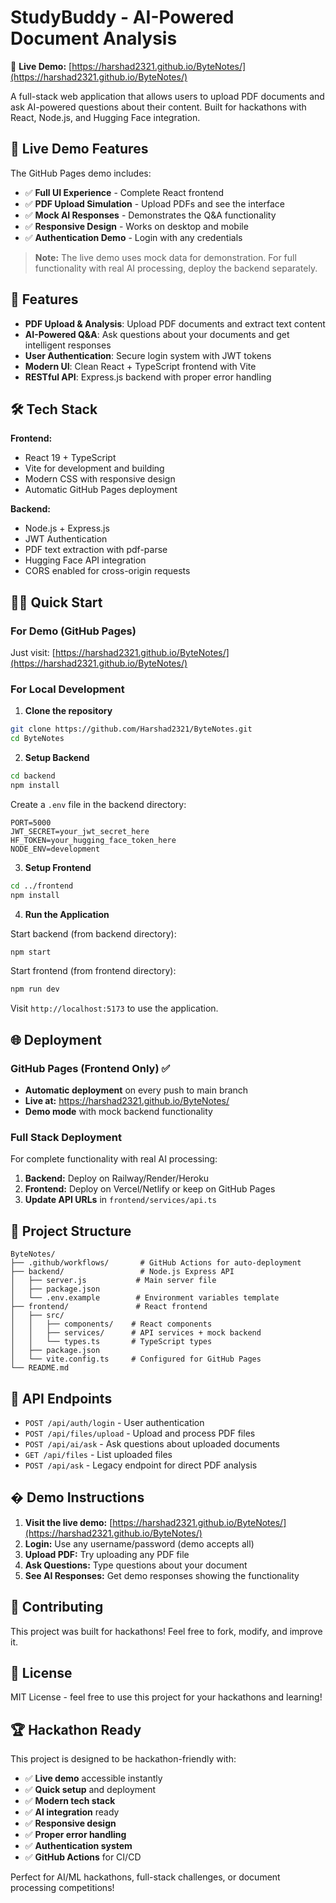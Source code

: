 # StudyBuddy - AI-Powered Document Analysis

🚀 **Live Demo:** [https://harshad2321.github.io/ByteNotes/](https://harshad2321.github.io/ByteNotes/)

A full-stack web application that allows users to upload PDF documents and ask AI-powered questions about their content. Built for hackathons with React, Node.js, and Hugging Face integration.

## 🌟 Live Demo Features

The GitHub Pages demo includes:
- ✅ **Full UI Experience** - Complete React frontend
- ✅ **PDF Upload Simulation** - Upload PDFs and see the interface
- ✅ **Mock AI Responses** - Demonstrates the Q&A functionality
- ✅ **Responsive Design** - Works on desktop and mobile
- ✅ **Authentication Demo** - Login with any credentials

> **Note:** The live demo uses mock data for demonstration. For full functionality with real AI processing, deploy the backend separately.

## 🚀 Features

- **PDF Upload & Analysis**: Upload PDF documents and extract text content
- **AI-Powered Q&A**: Ask questions about your documents and get intelligent responses
- **User Authentication**: Secure login system with JWT tokens
- **Modern UI**: Clean React + TypeScript frontend with Vite
- **RESTful API**: Express.js backend with proper error handling

## 🛠️ Tech Stack

**Frontend:**
- React 19 + TypeScript
- Vite for development and building
- Modern CSS with responsive design
- Automatic GitHub Pages deployment

**Backend:**
- Node.js + Express.js
- JWT Authentication
- PDF text extraction with pdf-parse
- Hugging Face API integration
- CORS enabled for cross-origin requests

## 🏃‍♂️ Quick Start

### For Demo (GitHub Pages)
Just visit: [https://harshad2321.github.io/ByteNotes/](https://harshad2321.github.io/ByteNotes/)

### For Local Development

1. **Clone the repository**
```bash
git clone https://github.com/Harshad2321/ByteNotes.git
cd ByteNotes
```

2. **Setup Backend**
```bash
cd backend
npm install
```

Create a `.env` file in the backend directory:
```env
PORT=5000
JWT_SECRET=your_jwt_secret_here
HF_TOKEN=your_hugging_face_token_here
NODE_ENV=development
```

3. **Setup Frontend**
```bash
cd ../frontend
npm install
```

4. **Run the Application**

Start backend (from backend directory):
```bash
npm start
```

Start frontend (from frontend directory):
```bash
npm run dev
```

Visit `http://localhost:5173` to use the application.

## 🌐 Deployment

### GitHub Pages (Frontend Only) ✅
- **Automatic deployment** on every push to main branch
- **Live at:** https://harshad2321.github.io/ByteNotes/
- **Demo mode** with mock backend functionality

### Full Stack Deployment
For complete functionality with real AI processing:

1. **Backend:** Deploy on Railway/Render/Heroku
2. **Frontend:** Deploy on Vercel/Netlify or keep on GitHub Pages
3. **Update API URLs** in `frontend/services/api.ts`

## 📁 Project Structure

```
ByteNotes/
├── .github/workflows/       # GitHub Actions for auto-deployment
├── backend/                 # Node.js Express API
│   ├── server.js           # Main server file
│   ├── package.json
│   └── .env.example        # Environment variables template
├── frontend/               # React frontend
│   ├── src/
│   │   ├── components/    # React components
│   │   ├── services/      # API services + mock backend
│   │   └── types.ts       # TypeScript types
│   ├── package.json
│   └── vite.config.ts     # Configured for GitHub Pages
└── README.md
```

## 🔧 API Endpoints

- `POST /api/auth/login` - User authentication
- `POST /api/files/upload` - Upload and process PDF files
- `POST /api/ai/ask` - Ask questions about uploaded documents
- `GET /api/files` - List uploaded files
- `POST /api/ask` - Legacy endpoint for direct PDF analysis

## � Demo Instructions

1. **Visit the live demo:** [https://harshad2321.github.io/ByteNotes/](https://harshad2321.github.io/ByteNotes/)
2. **Login:** Use any username/password (demo accepts all)
3. **Upload PDF:** Try uploading any PDF file
4. **Ask Questions:** Type questions about your document
5. **See AI Responses:** Get demo responses showing the functionality

## 🤝 Contributing

This project was built for hackathons! Feel free to fork, modify, and improve it.

## 📄 License

MIT License - feel free to use this project for your hackathons and learning!

## 🏆 Hackathon Ready

This project is designed to be hackathon-friendly with:
- ✅ **Live demo** accessible instantly
- ✅ **Quick setup** and deployment
- ✅ **Modern tech stack**
- ✅ **AI integration** ready
- ✅ **Responsive design**
- ✅ **Proper error handling**
- ✅ **Authentication system**
- ✅ **GitHub Actions** for CI/CD

Perfect for AI/ML hackathons, full-stack challenges, or document processing competitions!
